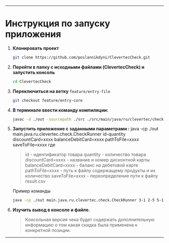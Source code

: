 ---
# Инструкция по запуску приложения

1. **Клонировать проект**
   ```bash
   git clone https://github.com/poslannikdyni/ClevertecCheck.git
   ```

2. **Перейти в папку с исходными файлами (ClevertecCheck) и запустить консоль**
   ```bash
   cd ClevertecCheck
   ```

3. **Переключиться на ветку** `feature/entry-file`
   ```bash
   git checkout feature/entry-core
   ```

4. **В терминале ввести команду компиляции:**
   ```bash
   javac -d ./out -sourcepath ./src ./src/main/java/ru/clevertec/check/*.java
   ```

5. **Запустить приложение с заданными параметрами :**
   java -cp ./out main.java.ru.clevertec.check.CheckRunner id-quantity discountCard=xxxx balanceDebitCard=xxxx pathToFile=xxxx saveToFile=xxxx
   где 
   > id - идентификатор товара
   > quantity - количество товара
   > discountCard=xxxx - название и номер дисконтной карты
   > balanceDebitCard=xxxx - баланс на дебетовой карте
   > pathToFile=xxxx - путь к файлу содержащему продукты и их количество
   > saveToFile=xxxx - переопределение пути к файлу result.csv

   Пример команды

   ```bash
   java -cp ./out main.java.ru.clevertec.check.CheckRunner 3-1 2-5 5-1 5-2 discountCard=1111 balanceDebitCard=100.11 pathToFile=./src/main/resources/products.csv saveToFile=result_for_operation_request.csv
   ```

6. **Изучить вывод в консоле и файле.**
   > Консольная версия чека будет содержать дополнительную информацию о том какая скидка была применена к конкретной позиции.
---